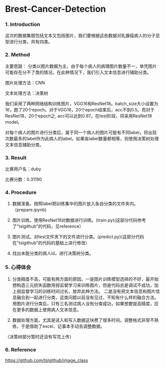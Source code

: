 # Brest-Cancer-Detection
### 1. Introduction
这次的数据集既包括文本又包括图片，我们要根据这些数据对乳腺癌病人的分子亚型进行分类，共有四类。

### 2. Method
主要思路： 分类以图片数据为主，由于每个病人的病理图片数量不一，单凭图片可能存在分不了类的情况。在此种情况下，我们引入文本信息进行辅助分类。

图片处理方法：CNN

文本处理方法：决策树

我们采用了两种网络结构训练图片，VGG16和ResNet18。batch_size大小设置为16，跑了20个epoch。对于VGG16，20个epoch结束后，acc不到0.5。而对于ResNet18，20个epoch之, acc可以达到0.97。在test阶段，将采用ResNet18 model。

对每个病人的图片进行分类后，属于同一个病人的图片可能有不同label，将出现次数最多的label作为此病人的label。如果各label数量都相等，则使用决策树处理文本信息辅助分类。

### 3. Result
比赛用户名：duby

比赛分数：0.31190

### 4. Procedure
1. 数据准备。按照label把训练集中的图片放入各自分类的文件夹内。（prepare.ipynb)

2. 图片训练。使用ResNet18对数据进行训练。(train.py)(这部分代码参考了"tslgithub"的代码，见reference）

3. 图片测试。对test文件夹下的文件进行分类。(predict.py)(这部分代码在"tslgithub"的代码的基础上进行修改）

4. 找出未能分类的病人id，进行决策树分类。

### 5. 心得体会

1. 分类精度不高，可能有两方面的原因。一是图片训练模型选择的不好，最开始想构造三元损失函数用弱监督学习来训练图片，但是代码总是调试不成功，加上弱监督学习的训练时间过长，放弃此种方法。 二是没有把文本信息和图片信息融合到一起进行分类，这类问题以前没有见过，不知有什么样的融合方法。用图片进行分类后，只有三名测试病人没有分类成功，如果想要提高精度，应在更多的数据上使用病人文本信息。

2. 数据处理方面，尤其是读入和写入数据这块费了很多时间。调整格式非常不熟练，于是借助了excel、记事本手动去调整数据。

（决策树部分暂时还没有写完上传）

### 6. Reference

https://github.com/tslgithub/image_class



